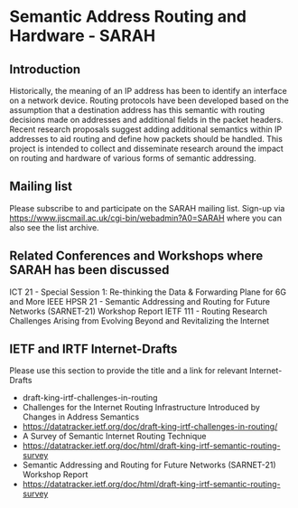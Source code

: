 # Semantic Address Routing and Hardware - SARAH

## Introduction
Historically, the meaning of an IP address has been to identify an interface on a network device. Routing protocols have been developed based on the assumption that a destination address has this semantic with routing decisions made on addresses and additional fields in the packet headers. Recent research proposals suggest adding additional semantics within IP addresses to aid routing and define how packets should be handled. This project is intended to collect and disseminate research around the impact on routing and hardware of various forms of semantic addressing.

## Mailing list
Please subscribe to and participate on the SARAH mailing list.
Sign-up via https://www.jiscmail.ac.uk/cgi-bin/webadmin?A0=SARAH where you can also see the list archive.

## Related Conferences and Workshops where SARAH has been discussed
ICT 21 - Special Session 1: Re-thinking the Data & Forwarding Plane for 6G and More 
IEEE HPSR 21 - Semantic Addressing and Routing for Future Networks (SARNET-21) Workshop Report
IETF 111 - Routing Research Challenges Arising from Evolving Beyond and Revitalizing the Internet

## IETF and IRTF Internet-Drafts
Please use this section to provide the title and a link for relevant Internet-Drafts

* draft-king-irtf-challenges-in-routing
* Challenges for the Internet Routing Infrastructure Introduced by Changes in Address Semantics
* https://datatracker.ietf.org/doc/draft-king-irtf-challenges-in-routing/
* A Survey of Semantic Internet Routing Technique
* https://datatracker.ietf.org/doc/html/draft-king-irtf-semantic-routing-survey
* Semantic Addressing and Routing for Future Networks (SARNET-21) Workshop Report
* https://datatracker.ietf.org/doc/html/draft-king-irtf-semantic-routing-survey
